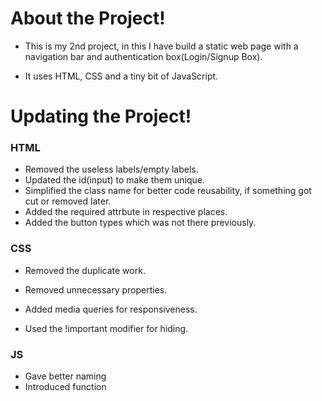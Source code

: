 # About the Project!

- This is my 2nd project, in this I have build a static web page with a navigation bar and authentication box(Login/Signup Box).

- It uses HTML, CSS and a tiny bit of JavaScript.

# Updating the Project!

### HTML

- Removed the useless labels/empty labels.
- Updated the id(input) to make them unique.
- Simplified the class name for better code reusability, if something got cut or removed later.
- Added the required attrbute in respective places.
- Added the button types which was not there previously.

### CSS

- Removed the duplicate work.
- Removed unnecessary properties.
- Added media queries for responsiveness.

- Used the !important modifier for hiding.

### JS

- Gave better naming
- Introduced function
